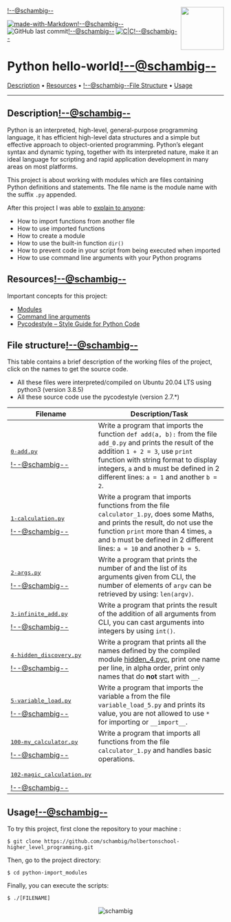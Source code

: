 <img align='right' src='https://user-images.githubusercontent.com/5713670/87202985-820dcb80-c2b6-11ea-9f56-7ec461c497c3.gif' width='100'><!--@schambig-->

[![made-with-Markdown](https://img.shields.io/badge/Made%20with-Markdown-1f425f.svg)](http://commonmark.org)<!--@schambig-->
![GitHub last commit](https://img.shields.io/github/last-commit/schambig/holbertonschool-higher_level_programming)<!--@schambig-->
[![C|C](https://img.shields.io/badge/Repo-00%20commits-orange.svg)](https://sourcerer.io/schambig)<!--@schambig-->

# Python hello-world<!--@schambig-->

[Description](#description) • [Resources](#resources) • <!--@schambig-->[File Structure](#file-structure) • [Usage](#usage)

---

## Description<!--@schambig-->

Python is an interpreted, high-level, general-purpose programming language, it has efficient high-level data structures and a simple but effective approach to object-oriented programming. Python’s elegant syntax and dynamic typing, together with its interpreted nature, make it an ideal language for scripting and rapid application development in many areas on most platforms.

This project is about working with modules which are files containing Python definitions and statements. The file name is the module name with the suffix `.py` appended.

After this project I was able to [explain to anyone](https://fs.blog/feynman-learning-technique/):

* How to import functions from another file
* How to use imported functions
* How to create a module
* How to use the built-in function `dir()`
* How to prevent code in your script from being executed when imported
* How to use command line arguments with your Python programs

## Resources<!--@schambig-->

Important concepts for this project:

* [Modules](https://docs.python.org/3/tutorial/modules.html)
* [Command line arguments](https://docs.python.org/3/tutorial/stdlib.html#command-line-arguments)
* [Pycodestyle – Style Guide for Python Code](https://pypi.org/project/pycodestyle/)


## File structure<!--@schambig-->

This table contains a brief description of the working files of the project, click on the names to get the source code.

* All these files were interpreted/compiled on Ubuntu 20.04 LTS using python3 (version 3.8.5)
* All these source code use the pycodestyle (version 2.7.*)

| Filename | Description/Task |
| --- | --- |
| <pre>[0-add.py](0-add.py)</pre><!--@schambig--> | Write a program that imports the function `def add(a, b):` from the file `add_0.py` and prints the result of the addition `1 + 2 = 3`, use `print` function with string format to display integers, `a` and `b` must be defined in 2 different lines: `a = 1` and another `b = 2`. |
| <pre>[1-calculation.py](1-calculation.py)</pre><!--@schambig--> | Write a program that imports functions from the file `calculator_1.py`, does some Maths, and prints the result, do not use the function `print` more than 4 times, `a` and `b` must be defined in 2 different lines: `a = 10` and another `b = 5`. |
| <pre>[2-args.py](2-args.py)</pre><!--@schambig--> | Write a program that prints the number of and the list of its arguments given from CLI, the number of elements of `argv` can be retrieved by using: `len(argv)`. |
| <pre>[3-infinite_add.py](3-infinite_add.py)</pre><!--@schambig--> | Write a program that prints the result of the addition of all arguments from CLI, you can cast arguments into integers by using `int()`. |
| <pre>[4-hidden_discovery.py](4-hidden_discovery.py)</pre><!--@schambig--> | Write a program that prints all the names defined by the compiled module [hidden_4.pyc](https://github.com/holbertonschool/0x02.py/raw/master/hidden_4.pyc), print one name per line, in alpha order, print only names that do **not** start with `__`. |
| <pre>[5-variable_load.py](5-variable_load.py)</pre><!--@schambig--> | Write a program that imports the variable `a` from the file `variable_load_5.py` and prints its value, you are not allowed to use `*` for importing or `__import__`. |
| <pre>[100-my_calculator.py](100-my_calculator.py)</pre><!--@schambig--> | Write a program that imports all functions from the file `calculator_1.py` and handles basic operations. |
| <pre>[102-magic_calculation.py](102-magic_calculation.pyy)</pre><!--@schambig--> |  |


## Usage<!--@schambig-->

To try this project, first clone the repository to your machine :

```
$ git clone https://github.com/schambig/holbertonschool-higher_level_programming.git
```

Then, go to the project directory:

```
$ cd python-import_modules
```

Finally, you can execute the scripts:

```
$ ./[FILENAME]
```


<p align="center">
  <img alt="schambig" src="https://capsule-render.vercel.app/api?type=waving&color=gradient&height=60&section=footer"/>
</p>

